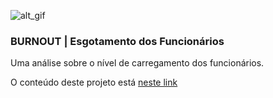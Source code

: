 ![alt_gif](https://media1.tenor.com/images/2ad8bccf36e197083108d7060e729393/tenor.gif?itemid=7764895)

### BURNOUT | Esgotamento dos Funcionários

Uma análise sobre o nível de carregamento dos funcionários.

O conteúdo deste projeto está [neste link](https://medium.com/@joaovictordds/burnout-esgotamento-dos-funcion%C3%A1rios-b8fbbe8c65bf)
